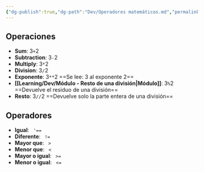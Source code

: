 ```yaml
---
{"dg-publish":true,"dg-path":"Dev/Operadores matemáticos.md","permalink":"/dev/operadores-matematicos/","created":"2024-06-10T17:46","updated":"2024-07-16T22:36"}
---
```


## Operaciones
- **Sum**: 3`+`2
- **Subtraction**: 3`-`2
- **Multiply**: 3`*`2
- **Division**: 3`/`2 
- **Exponente**: 3`**`2 ==Se lee: 3 al exponente 2==
- **[[Learning/Dev/Módulo - Resto de una división\|Módulo]]**: 3`%`2 ==Devuelve el residuo de una división==
- **Resto**: 3`//`2 ==Devuelve solo la parte entera de una división==

## Operadores
- **Igual**: ` '==` 
- **Diferente**: ` !=` 
- **Mayor que**: ` >`
- **Menor que**: ` <`
- **Mayor o igual**: ` >=`
- **Menor o igual**: ` <=` 